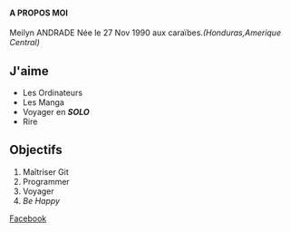 #### A PROPOS MOI

Meilyn ANDRADE Née le 27 Nov 1990 aux caraïbes._(Honduras,Amerique Central)_

## J'aime

* Les Ordinateurs
* Les Manga
* Voyager en _**SOLO**_
* Rire

## Objectifs

1. Maîtriser Git
2. Programmer
3. Voyager
4. _Be Happy_

[Facebook](https://www.facebook.com/Marshalldteach27)
